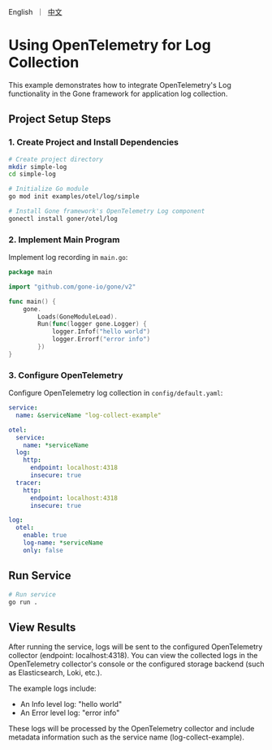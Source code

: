 [//]: # (desc: Using OpenTelemetry for Log Collection simple example)

<p>
    English &nbsp｜&nbsp <a href="README_CN.md">中文</a>
</p>

# Using OpenTelemetry for Log Collection

This example demonstrates how to integrate OpenTelemetry's Log functionality in the Gone framework for application log collection.

## Project Setup Steps

### 1. Create Project and Install Dependencies

```bash
# Create project directory
mkdir simple-log
cd simple-log

# Initialize Go module
go mod init examples/otel/log/simple

# Install Gone framework's OpenTelemetry Log component
gonectl install goner/otel/log
```

### 2. Implement Main Program

Implement log recording in `main.go`:

```go
package main

import "github.com/gone-io/gone/v2"

func main() {
	gone.
		Loads(GoneModuleLoad).
		Run(func(logger gone.Logger) {
			logger.Infof("hello world")
			logger.Errorf("error info")
		})
}
```

### 3. Configure OpenTelemetry

Configure OpenTelemetry log collection in `config/default.yaml`:

```yaml
service:
  name: &serviceName "log-collect-example"

otel:
  service:
    name: *serviceName
  log:
    http:
      endpoint: localhost:4318
      insecure: true
  tracer:
    http:
      endpoint: localhost:4318
      insecure: true

log:
  otel:
    enable: true
    log-name: *serviceName
    only: false
```

## Run Service

```bash
# Run service
go run .
```

## View Results

After running the service, logs will be sent to the configured OpenTelemetry collector (endpoint: localhost:4318). You can view the collected logs in the OpenTelemetry collector's console or the configured storage backend (such as Elasticsearch, Loki, etc.).

The example logs include:
- An Info level log: "hello world"
- An Error level log: "error info"

These logs will be processed by the OpenTelemetry collector and include metadata information such as the service name (log-collect-example).
